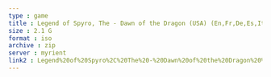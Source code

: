 ```yaml
---
type : game
title : Legend of Spyro, The - Dawn of the Dragon (USA) (En,Fr,De,Es,It,Nl)
size : 2.1 G
format : iso
archive : zip
server : myrient
link2 : Legend%20of%20Spyro%2C%20The%20-%20Dawn%20of%20the%20Dragon%20%28USA%29%20%28En%2CFr%2CDe%2CEs%2CIt%2CNl%29
---
```

